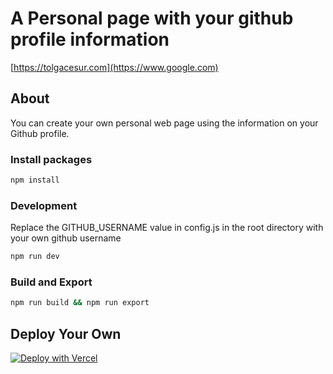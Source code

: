 # A Personal page with your github profile information

[https://tolgacesur.com](https://www.google.com)

## About

You can create your own personal web page using the information on your Github profile.

### Install packages

```bash
npm install
```

### Development

Replace the GITHUB_USERNAME value in config.js in the root directory with your own github username

```bash
npm run dev
```

### Build and Export

```bash
npm run build && npm run export
```

## Deploy Your Own

[![Deploy with Vercel](https://vercel.com/button)](https://vercel.com/import/project?template=https://github.com/tolgacesur/tolgacesur.com)
